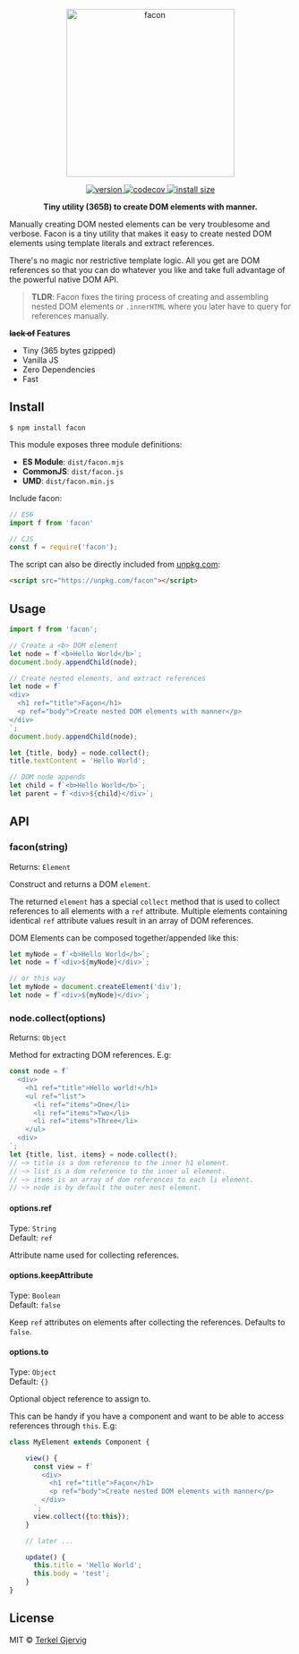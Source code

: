 <p align="center">
  <img src="facon.png" alt="facon" width="300" />
</p>

<p align="center">
  <a href="https://npmjs.org/package/facon">
    <img src="https://badgen.now.sh/npm/v/facon" alt="version" />
  </a>
  <a href="https://codecov.io/gh/terkelg/facon">
    <img src="https://badgen.now.sh/codecov/c/github/terkelg/facon" alt="codecov" />
  </a>
  <!--<a href="https://npmjs.org/package/facon">
    <img src="https://badgen.now.sh/npm/dm/facon" alt="downloads" />
  </a>-->
  <a href="https://packagephobia.now.sh/result?p=facon">
    <img src="https://packagephobia.now.sh/badge?p=facon" alt="install size" />
  </a>
</p>

<p align="center"><b>Tiny utility (365B) to create DOM elements with manner.</b></p>

Manually creating DOM nested elements can be very troublesome and verbose.
Facon is a tiny utility that makes it easy to create nested DOM elements using template literals and extract references.


There's no magic nor restrictive template logic. All you get are DOM references so that you can do whatever you like and take full advantage of the powerful native DOM API.


> **TLDR**: Facon fixes the tiring process of creating and assembling nested DOM elements or `.innerHTML` where you later have to query for references manually.

**~~lack of~~ Features**
- Tiny (365 bytes gzipped)
- Vanilla JS
- Zero Dependencies
- Fast


## Install

```
$ npm install facon
```

This module exposes three module definitions:

* **ES Module**: `dist/facon.mjs`
* **CommonJS**: `dist/facon.js`
* **UMD**: `dist/facon.min.js`

Include facon:
```js
// ES6
import f from 'facon'

// CJS
const f = require('facon');
```

The script can also be directly included from [unpkg.com](https://unpkg.com):
```html
<script src="https://unpkg.com/facon"></script>
```


## Usage

```js
import f from 'facon';

// Create a <b> DOM element
let node = f`<b>Hello World</b>`;
document.body.appendChild(node);

// Create nested elements, and extract references
let node = f`
<div>
  <h1 ref="title">Façon</h1>
  <p ref="body">Create nested DOM elements with manner</p>
</div>
`;
document.body.appendChild(node);

let {title, body} = node.collect();
title.textContent = 'Hello World';

// DOM node appends
let child = f`<b>Hello World</b>`;
let parent = f`<div>${child}</div>`;
```


## API

### facon(string)
Returns: `Element`

Construct and returns a DOM `element`.

The returned `element` has a special `collect` method that is used to collect references to all elements with a `ref` attribute. Multiple elements containing identical `ref` attribute values result in an array of DOM references.

DOM Elements can be composed together/appended like this:

```js
let myNode = f`<b>Hello World</b>`;
let node = f`<div>${myNode}</div>`;

// or this way
let myNode = document.createElement('div');
let node = f`<div>${myNode}</div>`;
```


### node.collect(options)
Returns: `Object`

Method for extracting DOM references. E.g:

```js
const node = f`
  <div>
    <h1 ref="title">Hello world!</h1>
    <ul ref="list">
      <li ref="items">One</li>
      <li ref="items">Two</li>
      <li ref="items">Three</li>
    </ul>
  <div>
`;
let {title, list, items} = node.collect();
// ~> title is a dom reference to the inner h1 element.
// ~> list is a dom reference to the inner ul element.
// ~> items is an array of dom references to each li element.
// ~> node is by default the outer most element.
```

#### options.ref
Type: `String`<br>
Default: `ref`

Attribute name used for collecting references.

#### options.keepAttribute
Type: `Boolean`<br>
Default: `false`

Keep `ref` attributes on elements after collecting the references. Defaults to `false`.

#### options.to
Type: `Object`<br>
Default: `{}`

Optional object reference to assign to.

This can be handy if you have a component and want to be able to access references through `this`. E.g:
```js
class MyElement extends Component {

    view() {
      const view = f`
        <div>
          <h1 ref="title">Façon</h1>
          <p ref="body">Create nested DOM elements with manner</p>
        </div>
      `;
      view.collect({to:this});
    }

    // later ...

    update() {
      this.title = 'Hello World';
      this.body = 'test';
    }
}
```

## License

MIT © [Terkel Gjervig](https://terkel.com)
